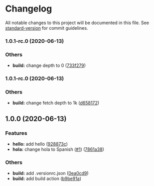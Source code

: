 # Changelog

All notable changes to this project will be documented in this file. See [standard-version](https://github.com/conventional-changelog/standard-version) for commit guidelines.

### 1.0.1-rc.0 (2020-06-13)


### Others

* **build:** change depth to 0 ([733f279](https://github.com/aperdana/hello/commit/733f2795214baa1fd76c2aab2682e18bc433c4a1))

### 1.0.1-rc.0 (2020-06-13)


### Others

* **build:** change fetch depth to 1k ([d658172](https://github.com/aperdana/hello/commit/d658172a7a1ec107e7b1c62033da1dd295a15ea3))

## 1.0.0 (2020-06-13)


### Features

* **hello:** add hello ([928873c](https://github.com/aperdana/hello/commit/928873c32cc9752d000107605071cd4d0a31248f))
* **hola:** change hola to Spanish ([#1](https://github.com/aperdana/hello/issues/1)) ([7861a38](https://github.com/aperdana/hello/commit/7861a383abdd7524bd6b304694705182a155c81e))


### Others

* **build:** add .versionrc.json ([0ea0cd9](https://github.com/aperdana/hello/commit/0ea0cd9d42a7aed72e580b22bbb785e14f271043))
* **build:** add build action ([b9be91a](https://github.com/aperdana/hello/commit/b9be91a7ca0add0868b18b6bbee2923aeefdf438))
